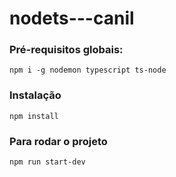 # nodets---canil

### Pré-requisitos globais:
`npm i -g nodemon typescript ts-node`

### Instalação
`npm install`

### Para rodar o projeto
`npm run start-dev`